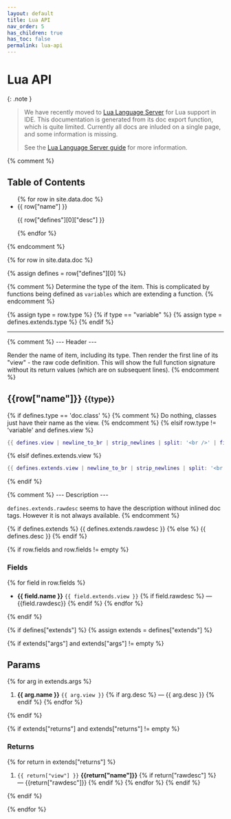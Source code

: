 ```yaml
---
layout: default
title: Lua API
nav_order: 5
has_children: true
has_toc: false
permalink: lua-api
---
```


# Lua API

{: .note }
> We have recently moved to [Lua Language Server](https://luals.github.io/) for Lua support in IDE. This documentation is generated from its doc export function, which is quite limited. Currently all docs are inluded on a single page, and some information is missing.
>
> See the [Lua Language Server guide](guides/lua-language-server.markdown) for more information.

{% comment %}
## Table of Contents

<ul>
{% for row in site.data.doc %}
<li>
{{ row["name"] }} <br>
<p>{{ row["defines"][0]["desc"] }}</p>
</li>
{% endfor %}
</ul>
{% endcomment %}

{% for row in site.data.doc %}

{% assign defines = row["defines"][0] %}

{% comment %}
  Determine the type of the item. This is complicated by functions being defined
  as `variables` which are extending a function.
{% endcomment %}

{% assign type = row.type %}
{% if type == "variable" %}
  {% assign type = defines.extends.type %}
{% endif %}

---

{% comment %}
  --- Header ---

  Render the name of item, including its type.
  Then render the first line of its "view" - the raw code definition. This will
  show the full function signature without its return values (which are on
  subsequent lines).
{% endcomment %}

## {{row["name"]}} <small>{{type}}</small>
{% if defines.type == 'doc.class' %}
  {% comment %} Do nothing, classes just have their name as the view. {% endcomment %}
{% elsif row.type != 'variable' and defines.view %}
```lua
{{ defines.view | newline_to_br | strip_newlines | split: '<br />' | first }}
```
{% elsif defines.extends.view %}
```lua
{{ defines.extends.view | newline_to_br | strip_newlines | split: '<br />' | first }}
```
{% endif %}

{% comment %}
  --- Description ---

  `defines.extends.rawdesc` seems to have the description without inlined doc
  tags. However it is not always available.
{% endcomment %}

{% if defines.extends %}
{{ defines.extends.rawdesc }}
{% else %}
{{ defines.desc }}
{% endif %}

{% if row.fields and row.fields != empty %}
### Fields


{% for field in row.fields %}
- <b>{{ field.name }}</b> `{{ field.extends.view }}` {% if field.rawdesc %} — {{field.rawdesc}} {% endif %}
{% endfor %}

{% endif %}


{% if defines["extends"] %}
{% assign extends = defines["extends"] %}

{% if extends["args"] and extends["args"] != empty %}
## Params


{% for arg in extends.args %}
1. <b>{{ arg.name }}</b> `{{ arg.view }}` {% if arg.desc %} — {{ arg.desc }} {% endif %}
{% endfor %}

{% endif %}

{% if extends["returns"] and extends["returns"] != empty %}

### Returns

{% for return in extends["returns"] %}
1. `{{ return["view"] }}` <b>{{return["name"]}}</b> {% if return["rawdesc"] %} — {{return["rawdesc"]}} {% endif %}
{% endfor %}
{% endif %}

{% endif %}

{% endfor %}
